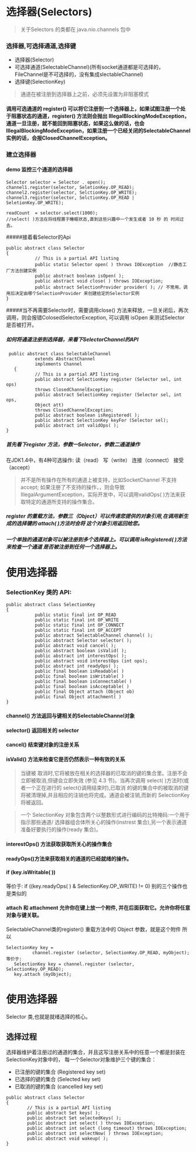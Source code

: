 # 选择器(Selectors)

> 关于Selectors 的类都在 java.nio.channels 包中


### 选择器,可选择通道,选择键

 * 选择器(Selector)
 * 可选择通道(SelectableChannel)(所有socket通道都是可选择的，FileChannel是不可选择的，没有集成slectableChannel)
 * 选择键(SelectionKey)

> 通道在被注册到选择器上之前，必须先设置为非阻塞模式

#### 调用可选通道的 register() 可以将它注册到一个选择器上，如果试图注册一个处于阻塞状态的通道，register() 方法则会抛出 IllegalBlockingModeException，通道一旦注册，就不能回到阻塞状态，如果这么做的话，也会IllegalBlockingModeException，如果注册一个已经关闭的SelectableChannel实例的话，会报ClosedChannelException。


### 建立选择器

#### demo 监控三个通道的选择器

```
Selector selector = Selector . open();
channel1.register(selector, SeletionKey.OP_READ);
channel2.register(selector, SelctionKey.OP_WRITE);
channel3.register(selector, SelctionKey.OP_READ | SeletionKey.OP_WRITE);

readCount  = selector.select(1000);
//select( )方法在将线程置于睡眠状态,直到这些兴趣中一个发生或者 10 秒 的 时间过去。
```

#####接着看Selector的Api

```
public abstract class Selector
{
           // This is a partial API listing
           public static Selector open( ) throws IOException  //静态工厂方法创建实例
           public abstract boolean isOpen( );
           public abstract void close( ) throws IOException;
           public abstract SelectionProvider provider( ); // 不常用，调用后决定由哪个SelectionProvider 来创建给定的Selector实例
}
```

#####当不再需要Selector时，需要调用close() 方法来释放，一旦关闭后，再次调用，则会报错ColosedSelectorException, 可以调用 isOpen 来测试Selector
是否被打开。




##### 如何将通道注册到选择器，来看下SelectorChannel的API

```
 public abstract class SelectableChannel
           extends AbstractChannel
           implements Channel
   {
           // This is a partial API listing
           public abstract SelectionKey register (Selector sel, int ops)
           throws ClosedChannelException;
           public abstract SelectionKey register (Selector sel, int ops,
           Object att)
           throws ClosedChannelException;
           public abstract boolean isRegistered( );
           public abstract SelectionKey keyFor (Selector sel);
           public abstract int validOps( );
}
```

##### 首先看下register 方法，参数一Selector，参数二通道操作

在JDK1.4中，有4种可选操作: 读（read） 写（write） 连接（connect） 接受（accept）

> 并不是所有操作在所有的通道上被支持，比如SocketChannel 不支持 accept; 如果注册了不支持的操作，，则会导致IllegalArgumentException，实际开发中，可以调用validOps( )方法来获取特定的通道所支持的操作集合。

#####  register 的重载方法，参数三（Object）可以传递您提供的对象引用,在调用新生成的选择键的 attach( )方法时会将 这个对象引用返回给您。


#####  一个单独的通道对象可以被注册到多个选择器上。可以调用 isRegistered( )方法来检查一个通道 是否被注册到任何一个选择器上。





# 使用选择器

### SelectionKey 类的 API:
			
```
public abstract class SelectionKey
{
           public static final int OP_READ
           public static final int OP_WRITE
           public static final int OP_CONNECT
           public static final int OP_ACCEPT
           public abstract SelectableChannel channel( );
           public abstract Selector selector( );
           public abstract void cancel( );
           public abstract boolean isValid( );
           public abstract int interestOps( );
           public abstract void interestOps (int ops);
           public abstract int readyOps( );
           public final boolean isReadable( )
           public final boolean isWritable( )
           public final boolean isConnectable( )
           public final boolean isAcceptable( )
           public final Object attach (Object ob)
           public final Object attachment( )
}
```

#### channel() 方法返回与键相关的SelectableChannel对象
#### selector() 返回相关的 selector
#### cancel() 结束键对象的注册关系
#### isValid() 方法来检查它是否仍然表示一种有效的关系
>当键被 取消时,它将被放在相关的选择器的已取消的键的集合里。注册不会立即被取消,但键会立即失效 (参见 4.3 节)。当再次调用 select( )方法时(或者一个正在进行的 select()调用结束时),已取消 的键的集合中的被取消的键将被清理掉,并且相应的注销也将完成。通道会被注销,而新的 SelectionKey 将被返回。

>一个 SelectionKey 对象包含两个以整数形式进行编码的比特掩码:一个用于指示那些通道/ 选择器组合体所关心的操作(instrest 集合),另一个表示通道准备好要执行的操作(ready 集合)。
#### interestOps() 方法获取获取所关心的操作集合
#### readyOps()方法来获取相关的通道的已经就绪的操作。

####  if (key.isWritable( ))
等价于:
    if ((key.readyOps( ) & SelectionKey.OP_WRITE) != 0)
别的三个操作也是类似的



####  attach 和 attachment 允许你在键上放一个附件, 并在后面获取它。允许你将任意对象与键关联。
SelectableChannel类的register() 重载方法中的 Object 参数，就是这个附件
所以

```
SelectionKey key =
          channel.register (selector, SelectionKey.OP_READ, myObject);
等价于:
   SelectionKey key = channel.register (selector, SelectionKey.OP_READ);
   key.attach (myObject);
```




# 使用选择器
   Selector 类,也就是就绪选择的核心。

##  选择过程

   选择器维护着注册过的通道的集合，并且这写注册关系中的任意一个都是封装在SelectionKey对象中的， 每一个Selector对象维护三个键的集合：
 
 * 已注册的键的集合 (Registered key set)		
 * 已选择的键的集合 (Selected key set)
 * 已取消的键的集合 (cancelled key set)




```
public abstract class Selector
{
        // This is a partial API listing
        public abstract Set keys( );
        public abstract Set selectedKeys( );
        public abstract int select( ) throws IOException;
        public abstract int select (long timeout) throws IOException;
        public abstract int selectNow( ) throws IOException;
        public abstract void wakeup( );
}
```




